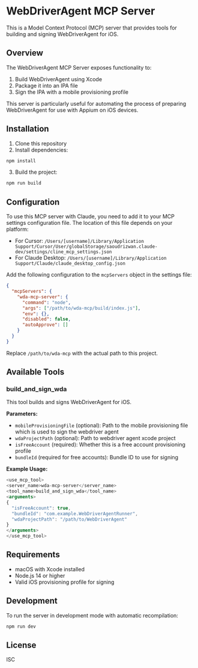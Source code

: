 # WebDriverAgent MCP Server

This is a Model Context Protocol (MCP) server that provides tools for building and signing WebDriverAgent for iOS.

## Overview

The WebDriverAgent MCP Server exposes functionality to:

1. Build WebDriverAgent using Xcode
2. Package it into an IPA file
3. Sign the IPA with a mobile provisioning profile

This server is particularly useful for automating the process of preparing WebDriverAgent for use with Appium on iOS devices.

## Installation

1. Clone this repository
2. Install dependencies:

```bash
npm install
```

3. Build the project:

```bash
npm run build
```

## Configuration

To use this MCP server with Claude, you need to add it to your MCP settings configuration file. The location of this file depends on your platform:

- For Cursor: `/Users/[username]/Library/Application Support/Cursor/User/globalStorage/saoudrizwan.claude-dev/settings/cline_mcp_settings.json`
- For Claude Desktop: `/Users/[username]/Library/Application Support/Claude/claude_desktop_config.json`

Add the following configuration to the `mcpServers` object in the settings file:

```json
{
  "mcpServers": {
    "wda-mcp-server": {
      "command": "node",
      "args": ["/path/to/wda-mcp/build/index.js"],
      "env": {},
      "disabled": false,
      "autoApprove": []
    }
  }
}
```

Replace `/path/to/wda-mcp` with the actual path to this project.

## Available Tools

### build_and_sign_wda

This tool builds and signs WebDriverAgent for iOS.

**Parameters:**

- `mobileProvisioningFile` (optional): Path to the mobile provisioning file which is used to sign the webdriver agent
- `wdaProjectPath` (optional): Path to webdriver agent xcode project
- `isFreeAccount` (required): Whether this is a free account provisioning profile
- `bundleId` (required for free accounts): Bundle ID to use for signing

**Example Usage:**

```javascript
<use_mcp_tool>
<server_name>wda-mcp-server</server_name>
<tool_name>build_and_sign_wda</tool_name>
<arguments>
{
  "isFreeAccount": true,
  "bundleId": "com.example.WebDriverAgentRunner",
  "wdaProjectPath": "/path/to/WebDriverAgent"
}
</arguments>
</use_mcp_tool>
```

## Requirements

- macOS with Xcode installed
- Node.js 14 or higher
- Valid iOS provisioning profile for signing

## Development

To run the server in development mode with automatic recompilation:

```bash
npm run dev
```

## License

ISC
